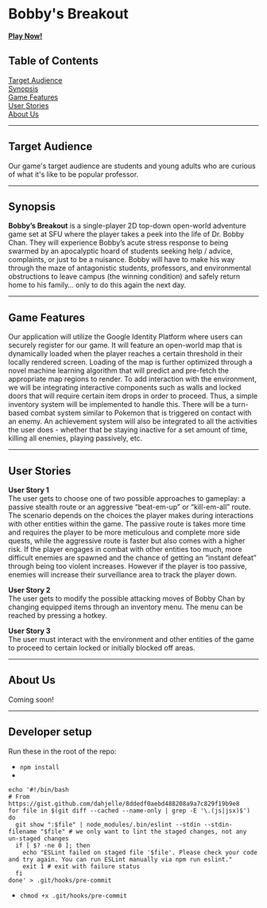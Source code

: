 # Bobby's Breakout

<a href="https://gentle-savannah-07254.herokuapp.com/"><b>Play Now!</b></a>

## Table of Contents
[Target Audience](#target-audience)\
[Synopsis](#synopsis)\
[Game Features](#features)\
[User Stories](#user-stories)\
[About Us](#about-us)

---

<a name="target-audience">

## Target Audience
Our game's target audience are students and young adults who are curious of what it's like to be popular professor.

---


<a name="synopsis">

## Synopsis

**Bobby’s Breakout**​ is a single-player 2D top-down open-world adventure game set at SFU where the player takes a peek into the life of Dr. Bobby Chan. They will experience Bobby’s acute stress response to being swarmed by an apocalyptic hoard of students seeking help / advice, complaints, or just to be a nuisance. Bobby will have to make his way through the maze of antagonistic students, professors, and environmental obstructions to leave campus (the winning condition) and safely return home to his family… only to do this again the next day. 

---

<a name="features">

## Game Features

Our application will utilize the Google Identity Platform where users can securely register for our game. It will feature an open-world map that is dynamically loaded when the player reaches a certain threshold in their locally rendered screen. Loading of the map is further optimized through a novel machine learning algorithm that will predict and pre-fetch the appropriate map regions to render. To add interaction with the environment, we will be integrating interactive components such as walls and locked doors that will require certain item drops in order to proceed. Thus, a simple inventory system will be implemented to handle this. There will be a turn-based combat system similar to Pokemon that is triggered on contact with an enemy. An achievement system will also be integrated to all the activities the user does - whether that be staying inactive for a set amount of time, killing all enemies, playing passively, etc.

---

<a name="user-stories">

## User Stories

**User Story 1**\
The user gets to choose one of two possible approaches to gameplay: a passive stealth route or an aggressive “beat-em-up” or “kill-em-all” route. The scenario depends on the choices the player makes during interactions with other entities within the game. The passive route is takes more time and requires the player to be more meticulous and complete more side quests, while the aggressive route is faster but also comes with a higher risk. If the player engages in combat with other entities too much, more difficult enemies are spawned and the chance of getting an “instant defeat” through being too violent increases. However if the player is too passive, enemies will increase their surveillance area to track the player down.


**User Story 2**\
The user gets to modify the possible attacking moves of Bobby Chan by changing equipped items through an inventory menu. The menu can be reached by pressing a hotkey.  

**User Story 3**\
The user must interact with the environment and other entities of the game to proceed to certain locked or initially blocked off areas. 


---


## About Us

Coming soon!

---

## Developer setup

Run these in the root of the repo:
* `npm install`
* 
```
echo '#!/bin/bash
# From https://gist.github.com/dahjelle/8ddedf0aebd488208a9a7c829f19b9e8
for file in $(git diff --cached --name-only | grep -E '\.(js|jsx)$')
do
  git show ":$file" | node_modules/.bin/eslint --stdin --stdin-filename "$file" # we only want to lint the staged changes, not any un-staged changes
  if [ $? -ne 0 ]; then
    echo "ESLint failed on staged file '$file'. Please check your code and try again. You can run ESLint manually via npm run eslint."
    exit 1 # exit with failure status
  fi
done' > .git/hooks/pre-commit
```

* `chmod +x .git/hooks/pre-commit`
